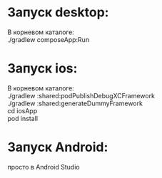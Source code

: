 # Запуск desktop:
В корневом каталоге:  
./gradlew composeApp:Run

# Запуск ios:
В корневом каталоге:  
./gradlew :shared:podPublishDebugXCFramework  
./gradlew :shared:generateDummyFramework  
cd iosApp  
pod install  

# Запуск Android:
просто в Android Studio
